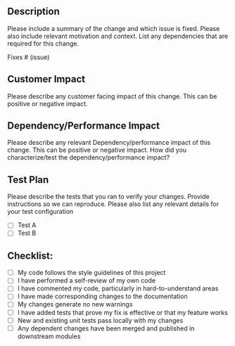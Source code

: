 ## Description

Please include a summary of the change and which issue is fixed. Please also include relevant motivation and context. List any dependencies that are required for this change.

Fixes # (issue)

## Customer Impact
Please describe any customer facing impact of this change. This can be positive or negative impact.

## Dependency/Performance Impact
Please describe any relevant Dependency/performance impact of this change. This can be positive or negative impact. How did you characterize/test the dependency/performance impact?

## Test Plan

Please describe the tests that you ran to verify your changes. Provide instructions so we can reproduce. Please also list any relevant details for your test configuration

- [ ] Test A
- [ ] Test B

## Checklist:

- [ ] My code follows the style guidelines of this project
- [ ] I have performed a self-review of my own code
- [ ] I have commented my code, particularly in hard-to-understand areas
- [ ] I have made corresponding changes to the documentation
- [ ] My changes generate no new warnings
- [ ] I have added tests that prove my fix is effective or that my feature works
- [ ] New and existing unit tests pass locally with my changes
- [ ] Any dependent changes have been merged and published in downstream modules
